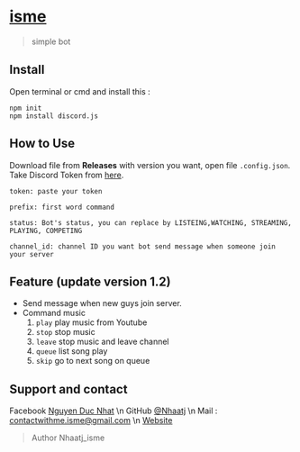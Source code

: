 # [isme](http://www.ismebot.cf/)
> simple bot

## Install

Open terminal or cmd and install this :

```
npm init
npm install discord.js
```

## How to Use

Download file from **Releases** with version you want, open file `.config.json`.
Take Discord Token from [here](https://discord.com/developers/applications).
```
token: paste your token

prefix: first word command

status: Bot's status, you can replace by LISTEING,WATCHING, STREAMING, PLAYING, COMPETING

channel_id: channel ID you want bot send message when someone join your server
```

## Feature (update version 1.2)

* Send message when new guys join server.
* Command music
    1.  `play` play music from Youtube
    2.  `stop` stop music
    3.  `leave` stop music and leave channel
    4.  `queue` list song play
    5.  `skip` go to next song on queue


## Support and contact
Facebook [Nguyen Duc Nhat](https://www.facebook.com/nhaatj.isme35/) \n     GitHub [@Nhaatj](https://github.com/Nhaatj) \n
Mail : contactwithme.isme@gmail.com \n
[Website](ismebot.cf)

>Author Nhaatj_isme
